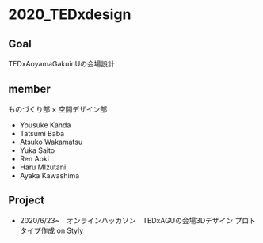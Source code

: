 # 2020_TEDxdesign
## Goal
TEDxAoyamaGakuinUの会場設計

## member 
ものづくり部 × 空間デザイン部
 * Yousuke Kanda
 * Tatsumi Baba
 * Atsuko Wakamatsu
 * Yuka Saito
 * Ren Aoki
 * Haru MIzutani
 * Ayaka Kawashima
 
 ## Project
 * 2020/6/23~　オンラインハッカソン　TEDxAGUの会場3Dデザイン プロトタイプ作成 on Styly
